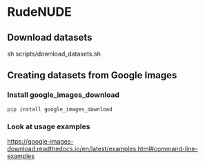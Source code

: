 # RudeNUDE

## Download datasets
sh scripts/download_datasets.sh

## Creating datasets from Google Images
### Install google_images_download
    pip install google_images_download

### Look at usage examples
https://google-images-download.readthedocs.io/en/latest/examples.html#command-line-examples
